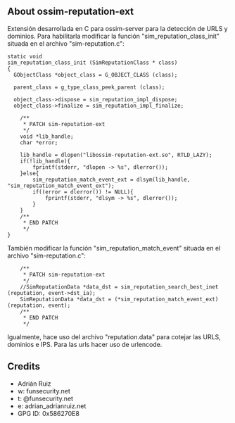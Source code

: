 About ossim-reputation-ext
-----------------------

Extensión desarrollada en C para ossim-server para la detección de URLS y dominios.
Para habilitarla modificar la función "sim_reputation_class_init" situada en el archivo "sim-reputation.c":

```
static void
sim_reputation_class_init (SimReputationClass * class)
{
  GObjectClass *object_class = G_OBJECT_CLASS (class);

  parent_class = g_type_class_peek_parent (class);

  object_class->dispose = sim_reputation_impl_dispose;
  object_class->finalize = sim_reputation_impl_finalize;
  
	/**
	 * PATCH sim-reputation-ext
	 */
	void *lib_handle;
	char *error;

	lib_handle = dlopen("libossim-reputation-ext.so", RTLD_LAZY);
	if(!lib_handle){
		fprintf(stderr, "dlopen -> %s", dlerror());
	}else{
		sim_reputation_match_event_ext = dlsym(lib_handle, "sim_reputation_match_event_ext");
		if((error = dlerror()) != NULL){
			fprintf(stderr, "dlsym -> %s", dlerror());
		}
	}
	/**
	 * END PATCH
	 */
}
```

También modificar la función "sim_reputation_match_event" situada en el archivo "sim-reputation.c":

```
	/**
	 * PATCH sim-reputation-ext
	 */
	//SimReputationData *data_dst = sim_reputation_search_best_inet (reputation, event->dst_ia);
	SimReputationData *data_dst = (*sim_reputation_match_event_ext)(reputation, event);
	/**
	 * END PATCH
	 */
```
 
Igualmente, hace uso del archivo "reputation.data" para cotejar las URLS, dominios e IPS.
Para las urls hacer uso de urlencode.

Credits
-------

* Adrián Ruiz
* w: funsecurity.net
* t: @funsecurity.net
* e: adrian_adrianruiz.net
* GPG ID: 0x586270E8